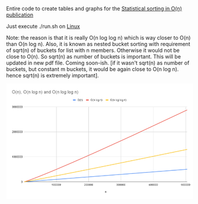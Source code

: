 Entire code to create tables and graphs for the [Statistical sorting in O(n) publication](./Sorting/sorting2.pdf)

Just execute ./run.sh on [Linux](https://www.kernel.org/)

Note: the reason is that it is really O(n log log n) which is way closer to O(n) than O(n log n). Also, it is known as nested bucket sorting with requirement of sqrt(n) of buckets for list with n members. Otherwise it would not be close to O(n). So sqrt(n) as number of buckets is important. This will be updated in new pdf file. Coming soon-ish. [if it wasn't sqrt(n) as number of buckets, but constant m buckets, it would be again close to O(n log n). hence sqrt(n) is extremely important].

![o n log log n pic](./onloglogn.png)
